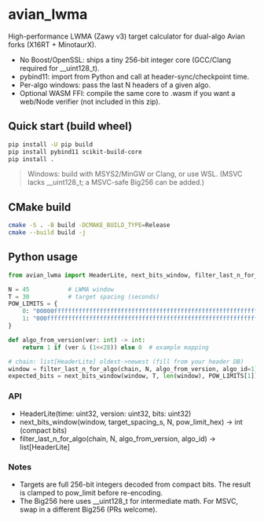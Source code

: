 # avian_lwma

High-performance LWMA (Zawy v3) target calculator for dual-algo Avian forks (X16RT + MinotaurX).

- No Boost/OpenSSL: ships a tiny 256-bit integer core (GCC/Clang required for __uint128_t).
- pybind11: import from Python and call at header-sync/checkpoint time.
- Per-algo windows: pass the last N headers of a given algo.
- Optional WASM FFI: compile the same core to .wasm if you want a web/Node verifier (not included in this zip).

## Quick start (build wheel)

```bash
pip install -U pip build
pip install pybind11 scikit-build-core
pip install .
```

> Windows: build with MSYS2/MinGW or Clang, or use WSL. (MSVC lacks __uint128_t; a MSVC-safe Big256 can be added.)

## CMake build

```bash
cmake -S . -B build -DCMAKE_BUILD_TYPE=Release
cmake --build build -j
```

## Python usage

```python
from avian_lwma import HeaderLite, next_bits_window, filter_last_n_for_algo

N = 45           # LWMA window
T = 30           # target spacing (seconds)
POW_LIMITS = {
    0: "00000fffffffffffffffffffffffffffffffffffffffffffffffffffffffffff",  # X16RT
    1: "000fffffffffffffffffffffffffffffffffffffffffffffffffffffffffffff",  # MinotaurX
}

def algo_from_version(ver: int) -> int:
    return 1 if (ver & (1<<28)) else 0  # example mapping

# chain: list[HeaderLite] oldest->newest (fill from your header DB)
window = filter_last_n_for_algo(chain, N, algo_from_version, algo_id=1)
expected_bits = next_bits_window(window, T, len(window), POW_LIMITS[1])
```

### API
- HeaderLite(time: uint32, version: uint32, bits: uint32)
- next_bits_window(window, target_spacing_s, N, pow_limit_hex) -> int (compact bits)
- filter_last_n_for_algo(chain, N, algo_from_version, algo_id) -> list[HeaderLite]

### Notes
- Targets are full 256-bit integers decoded from compact bits. The result is clamped to pow_limit before re-encoding.
- The Big256 here uses __uint128_t for intermediate math. For MSVC, swap in a different Big256 (PRs welcome).
